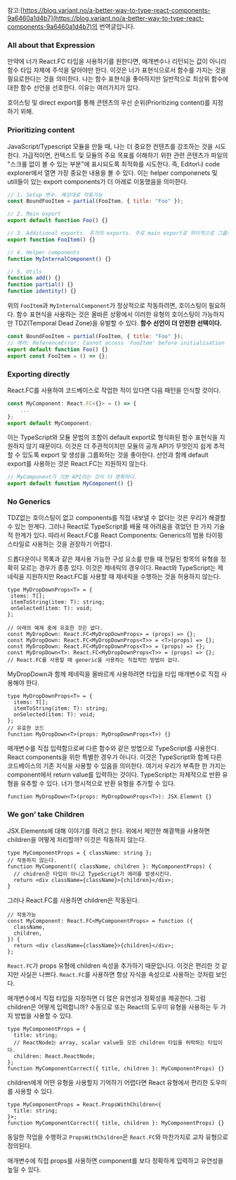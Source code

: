 참고:[https://blog.variant.no/a-better-way-to-type-react-components-9a6460a1d4b7](https://blog.variant.no/a-better-way-to-type-react-components-9a6460a1d4b7)의 번역글입니다. 

### All about that Expression

만약에 너가 React.FC 타입을 사용하기를 원한다면, 매개변수나 리턴되는 값이 아니라 함수 타입 자체에 주석을 달아야만 한다. 이것은 너가 표현식으로서 함수를 가지는 것을 필요로한다는 것을 의미한다. 나는 함수 표현식을 좋아하지만 일반적으로 최상위 함수에 대한 함수 선언을 선호한다. 이유는 여러가지가 있다.

호이스팅 및 direct export를 통해 콘텐츠의 우선 순위(Prioritizing content)를 지정하기 위해.

### Prioritizing content

JavaScript/Typescript 모듈을 만들 때, 나는 더 중요한 컨텐츠를 강조하는 것을 시도한다. 가급적이면, 컨텍스트 및 모듈의 주요 목표를 이해하기 위한 관련 콘텐츠가 파일의 "스크롤 없이 볼 수 있는 부분"에 표시되도록 최적화를 시도한다. 즉, Editor나 code explorer에서 열면 가장 중요한 내용을 볼 수 있다. 이는 helper componenets 및 utill들이 있는 export components가 더 아래로 이동했음을 의미한다.

```jsx
// 1. Setup 변수. 예상대로 작동가능
const BoundFooItem = partial(FooItem, { title: "Foo" });

// 2. Main export
export default function Foo() {}

// 3. Additional exports. 추가의 exports. 주로 main export로 의미적으로 그룹화할 수 있는 자식 유형
export function FooItem() {}

// 4. Helper components
function MyInternalComponent() {}

// 5. Utils
function add() {}
function partial() {}
function identity() {}
```

위의 `FooItem`과 `MyInternalComponent`가 정상적으로 작동하려면, 호이스팅이 필요하다. 함수 표현식을 사용하는 것은 올바른 상황에서 이러한 유형의 호이스팅이 가능하지만 TDZ(Temporal Dead Zone)을 유발할 수 있다. **함수 선언이 더 안전한 선택이다.**

```jsx
const BoundFooItem = partial(FooItem, { title: "Foo" });
// 에러: ReferenceError: Cannot access 'FooItem' before initialisation
export default function Foo() {}
export const FooItem = () => {};
```

### Exporting directly

React.FC를 사용하여 코드베이스로 작업한 적이 있다면 다음 패턴을 인식할 것이다.

```jsx
const MyComponent: React.FC<{}> = () => {
	...
};
export default MyComponent;
```

이는 TypeScript와 모듈 문법의 조합이 default export로 형식화된 함수 표현식을 지원하지 않기 때문이다. 이것은 더 주관적이지만 모듈의 공개 API가 무엇인지 쉽게 추적할 수 있도록 export 및 생성을 그룹화하는 것을 좋아한다. 선언과 함께 default export를 사용하는 것은 React.FC는 지원하지 않는다.

```jsx
// MyComponent가 기본 API라는 것이 더 명확하다.
export default function MyComponent() {}
```

### **No Generics**

TDZ없는 호이스팅이 없고 components를 직접 내보낼 수 없다는 것은 우리가 해결할 수 있는 한계다. 그러나 React로 TypeScript를 배울 때 어려움을 겪었던 한 가지 기술적 한계가 있다. 따라서 React.FC를 React Components: Generics의 범용 타이핑 스타일로 사용하는 것을 권장하기 어렵다.

드롭다운이나 목록과 같은 재사용 가능한 구성 요소를 만들 때 전달된 항목의 유형을 정확히 모르는 경우가 종종 있다. 이것은 제네릭의 경우이다. React와 TypeScript는 제네릭을 지원하지만 React.FC를 사용할 때 제네릭을 수행하는 것을 허용하지 않는다.

```tsx
type MyDropDownProps<T> = {
 items: T[];
 itemToString(item: T): string;
 onSelected(item: T): void;
};

// 아래의 예제 중에 유효한 것은 없다.
const MyDropDown: React.FC<MyDropDownProps> = (props) => {};
const MyDropDown: React.FC<MyDropDownProps<T>> = <T>(props) => {};
const MyDropDown: React.FC<MyDropDownProps<T>> = (props) => {};
const MyDropDown<T>: React.FC<MyDropDownProps<T>> = (props) => {};
// React.FC를 사용할 때 generic을 사용하는 직접적인 방법이 없다.
```

MyDropDown과 함께 제네릭을 올바르게 사용하려면 타입을 타입 매개변수로 직접 사용해야 한다.

```tsx
type MyDropDownProps<T> = {
  items: T[];
  itemToString(item: T): string;
  onSelected(item: T): void;
};
// 유효한 코드
function MyDropDown<T>(props: MyDropDownProps<T>) {}
```

매개변수를 직접 입력함으로써 다른 함수와 같은 방법으로 TypeScript를 사용한다. React components을 위한 특별한 경우가 아니다. 이것은 TypeScript와 함께 다른 코드베이스의 기존 지식을 사용할 수 있음을 의미한다. 여기서 우리가 부족한 한 가지는 component에서 return value를 입력하는 것이다. TypeScript는 자체적으로 반환 유형을 유추할 수 있다. 너가 명시적으로 반환 유형을 추가할 수 있다.

```tsx
function MyDropDown<T>(props: MyDropDownProps<T>): JSX.Element {}
```

### **We gon’ take Children**

JSX.Elements에 대해 이야기를 하려고 한다. 위에서 제안한 해결책을 사용하면 children을 어떻게 처리할까? 이것은 작동하지 않는다.

```tsx
type MyComponentProps = { className: string };
// 작동하지 않는다.
function MyComponent({ className, children }: MyComponentProps) {
  // chidren은 타입이 아니고 TypeScript가 에러를 발생시킨다.
  return <div className={className}>{children}</div>;
}
```

그러나 React.FC를 사용하면 children은 작동된다.

```tsx
// 작동가능
const MyComponent: React.FC<MyComponentProps> = function ({
  className,
  children,
}) {
  return <div className={className}>{children}</div>;
};
```

`React.FC`가 props 유형에 children 속성을 추가하기 때문입니다. 이것은 편리한 것 같지만 사실은 나쁘다. `React.FC`를 사용하면 항상 자식을 속성으로 사용하는 것처럼 보인다.

매개변수에서 직접 타입을 지정하면 더 많은 유연성과 정확성을 제공한다. 그럼 children은 어떻게 입력합니까? 수동으로 또는 React의 도우미 유형을 사용하는 두 가지 방법을 사용할 수 있다.

```tsx
type MyComponentProps = {
  title: string;
  // ReactNode는 array, scalar value등 모든 children 타입을 허락하는 타입이다.
  children: React.ReactNode;
};
function MyComponentCorrect({ title, children }: MyComponentProps) {}
```

children에게 어떤 유형을 사용할지 기억하기 어렵다면 React 유형에서 편리한 도우미를 사용할 수 있다.

```tsx
type MyComponentProps = React.PropsWithChildren<{
  title: string;
}>;
function MyComponentCorrect({ title, children }: MyComponentProps) {}
```

동일한 작업을 수행하고 `PropsWithChildren`은 `React.FC`와 마찬가지로 교차 유형으로 정의된다.

매개변수에 직접 props를 사용하면 component를 보다 정확하게 입력하고 유연성을 높일 수 있다.
